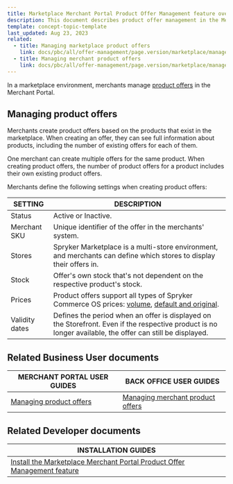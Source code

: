 ```yaml
---
title: Marketplace Merchant Portal Product Offer Management feature overview
description: This document describes product offer management in the Merchant Portal.
template: concept-topic-template
last_updated: Aug 23, 2023
related:
  - title: Managing marketplace product offers
    link: docs/pbc/all/offer-management/page.version/marketplace/manage-merchant-product-offers.html
  - title: Managing merchant product offers
    link: docs/pbc/all/offer-management/page.version/marketplace/manage-merchant-product-offers.html
---
```


In a marketplace environment, merchants manage [product offers](/docs/pbc/all/offer-management/{{page.version}}/marketplace/marketplace-product-offer-feature-overview.html) in the Merchant Portal.


## Managing product offers

Merchants create product offers based on the products that exist in the marketplace. When creating an offer, they can see full information about products, including the number of existing offers for each of them.

One merchant can create multiple offers for the same product. When creating product offers, the number of product offers for a product includes their own existing product offers.

Merchants define the following settings when creating product offers:

|SETTING|DESCRIPTION|
|---|---|
| Status| Active or Inactive. |
| Merchant SKU | Unique identifier of the offer in the merchants' system. |
| Stores| Spryker Marketplace is a multi-store environment, and merchants can define which stores to display their offers in. |
|Stock | Offer's own stock that's not dependent on the respective product's stock. |
|Prices | Product offers support all types of Spryker Commerce OS prices: [volume](/docs/pbc/all/price-management/{{page.version}}/base-shop/prices-feature-overview/volume-prices-overview.html), [default and original](/docs/pbc/all/price-management/{{page.version}}/base-shop/prices-feature-overview/prices-feature-overview.html). |
| Validity dates | Defines the period when an offer is displayed on the Storefront. Even if the respective product is no longer available, the offer can still be displayed. |

## Related Business User documents

|MERCHANT PORTAL USER GUIDES  |BACK OFFICE USER GUIDES |
|---------|---------|
| [Managing product offers](/docs/pbc/all/offer-management/{{page.version}}/marketplace/manage-merchant-product-offers.html)  |[Managing merchant product offers](/docs/pbc/all/offer-management/{{page.version}}/marketplace/manage-merchant-product-offers.html)|

## Related Developer documents

| INSTALLATION GUIDES|
| -------------- |
| [Install the Marketplace Merchant Portal Product Offer Management feature](/docs/pbc/all/offer-management/{{page.version}}/marketplace/install-and-upgrade/install-features/install-the-marketplace-merchant-portal-product-offer-management-feature.html) |
